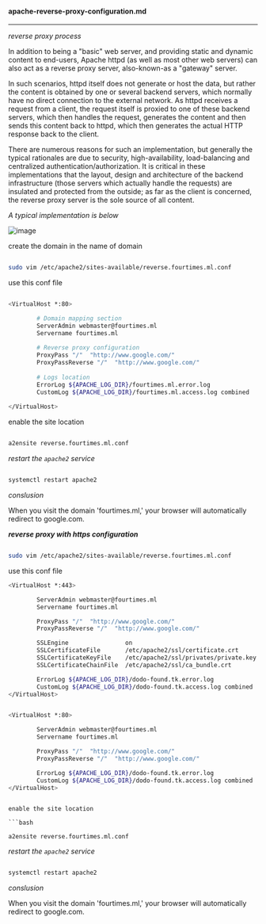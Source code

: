 #### apache-reverse-proxy-configuration.md

---

_reverse proxy process_

In addition to being a "basic" web server, and providing static and dynamic content to end-users, Apache httpd (as well as most other web servers) can also act as a reverse proxy server, also-known-as a "gateway" server.

In such scenarios, httpd itself does not generate or host the data, but rather the content is obtained by one or several backend servers, which normally have no direct connection to the external network. As httpd receives a request from a client, the request itself is proxied to one of these backend servers, which then handles the request, generates the content and then sends this content back to httpd, which then generates the actual HTTP response back to the client.

There are numerous reasons for such an implementation, but generally the typical rationales are due to security, high-availability, load-balancing and centralized authentication/authorization. It is critical in these implementations that the layout, design and architecture of the backend infrastructure (those servers which actually handle the requests) are insulated and protected from the outside; as far as the client is concerned, the reverse proxy server is the sole source of all content.

_A typical implementation is below_

![image](https://user-images.githubusercontent.com/57703276/170813018-f09b2467-7f12-44c7-9873-26741706e406.png)


create the domain in the name of domain

```bash

sudo vim /etc/apache2/sites-available/reverse.fourtimes.ml.conf

```

use this conf file

```bash

<VirtualHost *:80>

        # Domain mapping section
        ServerAdmin webmaster@fourtimes.ml
        Servername fourtimes.ml
        
        # Reverse proxy configuration
        ProxyPass "/"  "http://www.google.com/"
        ProxyPassReverse "/"  "http://www.google.com/"
        
        # Logs location
        ErrorLog ${APACHE_LOG_DIR}/fourtimes.ml.error.log
        CustomLog ${APACHE_LOG_DIR}/fourtimes.ml.access.log combined
        
</VirtualHost>

```

enable the site location

```bash

a2ensite reverse.fourtimes.ml.conf

```

_restart the `apache2` service_

```bash

systemctl restart apache2

```


_conslusion_

When you visit the domain 'fourtimes.ml,' your browser will automatically redirect to google.com.

**_reverse proxy with https configuration_**


```bash

sudo vim /etc/apache2/sites-available/reverse.fourtimes.ml.conf

```

use this conf file

```bash
<VirtualHost *:443>

        ServerAdmin webmaster@fourtimes.ml
        Servername fourtimes.ml

        ProxyPass "/"  "http://www.google.com/"
        ProxyPassReverse "/"  "http://www.google.com/"

        SSLEngine                on
        SSLCertificateFile       /etc/apache2/ssl/certificate.crt
        SSLCertificateKeyFile    /etc/apache2/ssl/privates/private.key
        SSLCertificateChainFile  /etc/apache2/ssl/ca_bundle.crt

        ErrorLog ${APACHE_LOG_DIR}/dodo-found.tk.error.log
        CustomLog ${APACHE_LOG_DIR}/dodo-found.tk.access.log combined
</VirtualHost>


<VirtualHost *:80>

        ServerAdmin webmaster@fourtimes.ml
        Servername fourtimes.ml

        ProxyPass "/"  "http://www.google.com/"
        ProxyPassReverse "/"  "http://www.google.com/"

        ErrorLog ${APACHE_LOG_DIR}/dodo-found.tk.error.log
        CustomLog ${APACHE_LOG_DIR}/dodo-found.tk.access.log combined
</VirtualHost>
```

```

enable the site location

```bash

a2ensite reverse.fourtimes.ml.conf

```

_restart the `apache2` service_

```bash

systemctl restart apache2

```


_conslusion_

When you visit the domain 'fourtimes.ml,' your browser will automatically redirect to google.com.



